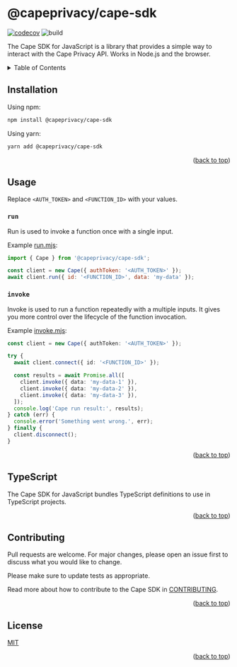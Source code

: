 # @capeprivacy/cape-sdk

[![codecov](https://codecov.io/gh/capeprivacy/cape-js/branch/main/graph/badge.svg?token=faHLjMR1MK)](https://codecov.io/gh/capeprivacy/cape-js) ![build](https://github.com/capeprivacy/cape-js/actions/workflows/test.yml/badge.svg)

The Cape SDK for JavaScript is a library that provides a simple way to interact with the Cape Privacy API. Works in Node.js and the browser.

<details>
  <summary>Table of Contents</summary>
  <ol>
    <li><a href="#installation">Installation</a></li>
    <li><a href="#usage">Usage</a></li>
    <li><a href="#typescript">TypeScript</a></li>
    <li><a href="#contributing">Contributing</a></li>
    <li><a href="#license">License</a></li>
  </ol>
</details>

## Installation

Using npm:

```bash
npm install @capeprivacy/cape-sdk
```

Using yarn:

```bash
yarn add @capeprivacy/cape-sdk
```

<p align="right">(<a href="#top">back to top</a>)</p>

## Usage

Replace `<AUTH_TOKEN>` and `<FUNCTION_ID>` with your values.

### `run`

Run is used to invoke a function once with a single input.

Example [run.mjs](https://github.com/capeprivacy/cape-js/tree/main/packages/cape/examples/run.mjs):

```js
import { Cape } from '@capeprivacy/cape-sdk';

const client = new Cape({ authToken: '<AUTH_TOKEN>' });
await client.run({ id: '<FUNCTION_ID>', data: 'my-data' });
```

### `invoke`

Invoke is used to run a function repeatedly with a multiple inputs. It gives you more control over the lifecycle of
the function invocation.

Example [invoke.mjs](https://github.com/capeprivacy/cape-js/tree/main/packages/cape/examples/invoke.mjs):

```ts
const client = new Cape({ authToken: '<AUTH_TOKEN>' });

try {
  await client.connect({ id: '<FUNCTION_ID>' });

  const results = await Promise.all([
    client.invoke({ data: 'my-data-1' }),
    client.invoke({ data: 'my-data-2' }),
    client.invoke({ data: 'my-data-3' }),
  ]);
  console.log('Cape run result:', results);
} catch (err) {
  console.error('Something went wrong.', err);
} finally {
  client.disconnect();
}
```

<p align="right">(<a href="#top">back to top</a>)</p>

## TypeScript

The Cape SDK for JavaScript bundles TypeScript definitions to use in TypeScript projects.

<p align="right">(<a href="#top">back to top</a>)</p>

## Contributing

Pull requests are welcome. For major changes, please open an issue first to discuss what you would like to change.

Please make sure to update tests as appropriate.

Read more about how to contribute to the Cape SDK in [CONTRIBUTING](https://github.com/capeprivacy/cape-js/tree/main/CONTRIBUTING.md).

<p align="right">(<a href="#top">back to top</a>)</p>

## License

[MIT](https://choosealicense.com/licenses/mit/)

<p align="right">(<a href="#top">back to top</a>)</p>
